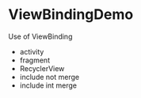 # ViewBindingDemo
Use of ViewBinding

- activity
- fragment
- RecyclerView
- include not merge
- include int merge
